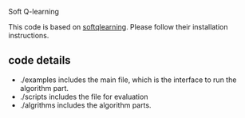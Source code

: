 Soft Q-learning

This code is based on [softqlearning](https://github.com/haarnoja/sac/blob/master/README.md).
Please follow their installation instructions.

## code details
- ./examples includes the main file, which is the interface to run the algorithm part.
- ./scripts includes the file for evaluation
- ./algrithms includes the algorithm parts.
